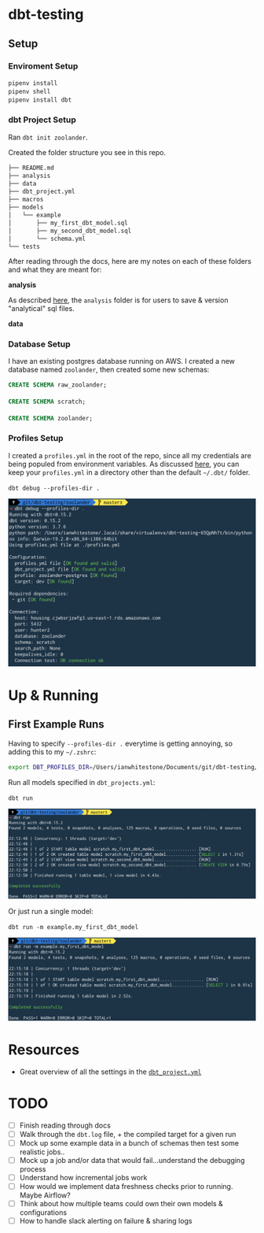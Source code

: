 # dbt-testing

## Setup

### Enviroment Setup

```bash
pipenv install
pipenv shell
pipenv install dbt
```

### dbt Project Setup

Ran `dbt init zoolander`.

Created the folder structure you see in this repo.

```
├── README.md
├── analysis
├── data
├── dbt_project.yml
├── macros
├── models
│   └── example
│       ├── my_first_dbt_model.sql
│       ├── my_second_dbt_model.sql
│       └── schema.yml
└── tests
```

After reading through the docs, here are my notes on each of these folders and what they are meant for:

**analysis**

As described [here](https://docs.getdbt.com/docs/analyses), the `analysis` folder is for users to save & version "analytical" sql files.

**data**



### Database Setup

I have an existing postgres database running on AWS. I created a new database named `zoolander`, then created some new schemas:

```sql
CREATE SCHEMA raw_zoolander;

CREATE SCHEMA scratch;

CREATE SCHEMA zoolander;
```

### Profiles Setup

I created a `profiles.yml` in the root of the repo, since all my credentials are being populed from environment variables. As discussed [here](https://docs.getdbt.com/docs/configure-your-profile#section-advanced-profile-configuration), you can keep your `profiles.yml` in a directory other than the default `~/.dbt/` folder.

`dbt debug --profiles-dir .`

![alt text](imgs/dbt_debug.png)

# Up & Running

## First Example Runs

Having to specify `--profiles-dir .` everytime is getting annoying, so adding this to my `~/.zshrc`:

```bash
export DBT_PROFILES_DIR=/Users/ianwhitestone/Documents/git/dbt-testing/zoolander
```

Run all models specified in `dbt_projects.yml`:

`dbt run`

![alt text](imgs/dbt_run.png)

Or just run a single model:

`dbt run -m example.my_first_dbt_model`

![alt text](imgs/dbt_run_1.png)

# Resources

* Great overview of all the settings in the [`dbt_project.yml`](https://docs.getdbt.com/docs/dbt-projects)

# TODO

* [ ] Finish reading through docs
* [ ] Walk through the `dbt.log` file, + the compiled target for a given run
* [ ] Mock up some example data in a bunch of schemas then test some realistic jobs..
* [ ] Mock up a job and/or data that would fail...understand the debugging process
* [ ] Understand how incremental jobs work
* [ ] How would we implement data freshness checks prior to running. Maybe Airflow? 
* [ ] Think about how multiple teams could own their own models & configurations
* [ ] How to handle slack alerting on failure & sharing logs
